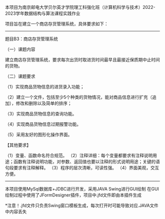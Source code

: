 本项目为南京邮电大学贝尔英才学院理工科强化班（计算机科学与技术）2022-2023学年数据结构与算法课程实践作业 

项目旨在建立一个商店存货管理系统，具体要求如下： 

************************************* 

题目B3：商店存货管理系统 

（一）课题内容  

建立商店存货管理系统，要求每次出货时取进货时间最早且最接近保质期中止时间的货物。  

（二）课题要求 

（1）实现商品货物信息的进货录入功能； 

（2）建立一个文件，包括至少5个种类的货物情况，能对商品信息进行扩充（追加），修改和删除以及简单的排序； 

（3）实现商品货物信息的查询功能。 

（4）实现商品货物信息过期报警功能。 

（5）采用友好的图形化操作界面。 

【其他要求】 

 （1）变量、函数命名符合规范。 
 （2）注释详细：每个变量都要求有注释说明用途；函数有注释说明功能，对参数、返回值也要以注释的形式说明用途；关键的语句段要求有注释解释。 
（3）程序的层次清晰，可读性强。 
（4）界面美观，交互方便。 
************************************* 
本项目使用MySql数据库+JDBC进行开发，采用JAVA Swing进行GUI绘制 
在GUI绘制过程中使用了JFormDesigner插件，项目中.jfd文件即由本插件生成 

*注意！.jfd文件只负责Swing窗口模板生成，每次打开时可能导致对应.JAVA文件中内容丢失
